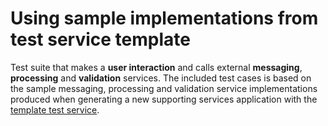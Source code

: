 # Using sample implementations from test service template

Test suite that makes a **user interaction** and calls external **messaging**, **processing** and 
**validation** services. The included test cases is based on the sample messaging, processing and 
validation service implementations produced when generating a new supporting services application
with the [template test service](https://www.itb.ec.europa.eu/docs/services/latest/templates/index.html).